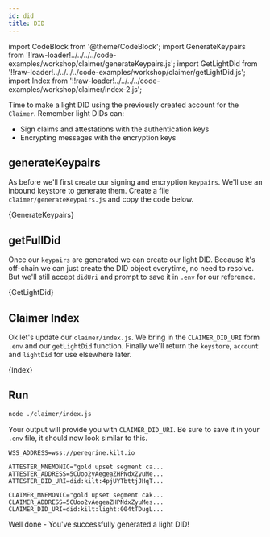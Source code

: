```yaml
---
id: did
title: DID
---
```


import CodeBlock from '@theme/CodeBlock';
import GenerateKeypairs from '!!raw-loader!../../../../code-examples/workshop/claimer/generateKeypairs.js';
import GetLightDid from '!!raw-loader!../../../../code-examples/workshop/claimer/getLightDid.js';
import Index from '!!raw-loader!../../../../code-examples/workshop/claimer/index-2.js';

Time to make a light DID using the previously created account for the `Claimer`. Remember light DIDs can:

- Sign claims and attestations with the authentication keys
- Encrypting messages with the encryption keys

## generateKeypairs

As before we'll first create our signing and encryption `keypairs`. We'll use an inbound keystore to generate them.
Create a file `claimer/generateKeypairs.js` and copy the code below.

<CodeBlock className="language-js" title="claimer/generateKeypairs.js">
  {GenerateKeypairs}
</CodeBlock>

## getFullDid

Once our `keypairs` are generated we can create our light DID. Because it's off-chain
we can just create the DID object everytime, no need to resolve. But we'll still accept
`didUri` and prompt to save it in `.env` for our reference.

<CodeBlock className="language-js" title="claimer/getLightDid.js">
  {GetLightDid}
</CodeBlock>

## Claimer Index

Ok let's update our `claimer/index.js`. We bring in the `CLAIMER_DID_URI` form `.env` and our `getLightDid` function.
Finally we'll return the `keystore`, `account` and `lightDid` for use elsewhere later.

<CodeBlock className="language-js">
  {Index}
</CodeBlock>

## Run

```bash
node ./claimer/index.js
```

Your output will provide you with `CLAIMER_DID_URI`. Be sure to save it in your `.env`
file, it should now look similar to this.

```env title=".env"
WSS_ADDRESS=wss://peregrine.kilt.io

ATTESTER_MNEMONIC="gold upset segment ca...
ATTESTER_ADDRESS=5CUoo2vAegeaZHPNdxZyuMe...
ATTESTER_DID_URI=did:kilt:4pjUYTbttjJHqT...

CLAIMER_MNEMONIC="gold upset segment cak...
CLAIMER_ADDRESS=5CUoo2vAegeaZHPNdxZyuMes...
CLAIMER_DID_URI=did:kilt:light:004tTDugL...
```

Well done - You've successfully generated a light DID!
